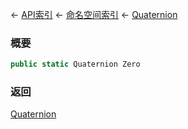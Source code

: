 ← [API索引](Api-Index) ← [命名空间索引](Namespace-Index) ← [Quaternion](VRageMath.Quaternion)

### 概要

```csharp
public static Quaternion Zero
```

### 返回

[Quaternion](VRageMath.Quaternion)

